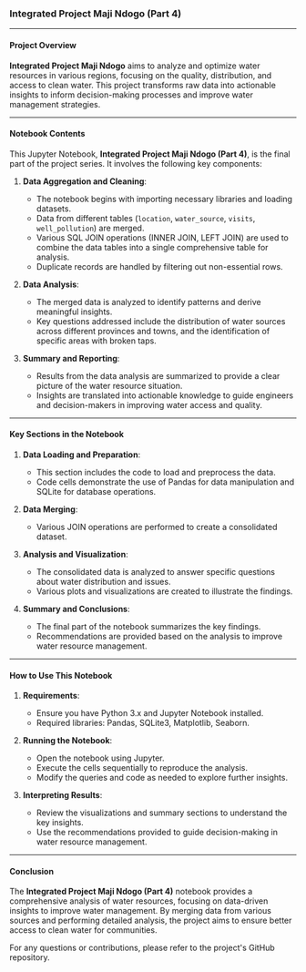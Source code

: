 ### Integrated Project Maji Ndogo (Part 4)

---

#### Project Overview

**Integrated Project Maji Ndogo** aims to analyze and optimize water resources in various regions, focusing on the quality, distribution, and access to clean water. This project transforms raw data into actionable insights to inform decision-making processes and improve water management strategies.

---

#### Notebook Contents

This Jupyter Notebook, **Integrated Project Maji Ndogo (Part 4)**, is the final part of the project series. It involves the following key components:

1. **Data Aggregation and Cleaning**:
   - The notebook begins with importing necessary libraries and loading datasets.
   - Data from different tables (`location`, `water_source`, `visits`, `well_pollution`) are merged.
   - Various SQL JOIN operations (INNER JOIN, LEFT JOIN) are used to combine the data tables into a single comprehensive table for analysis.
   - Duplicate records are handled by filtering out non-essential rows.

2. **Data Analysis**:
   - The merged data is analyzed to identify patterns and derive meaningful insights.
   - Key questions addressed include the distribution of water sources across different provinces and towns, and the identification of specific areas with broken taps.

3. **Summary and Reporting**:
   - Results from the data analysis are summarized to provide a clear picture of the water resource situation.
   - Insights are translated into actionable knowledge to guide engineers and decision-makers in improving water access and quality.

---

#### Key Sections in the Notebook

1. **Data Loading and Preparation**:
   - This section includes the code to load and preprocess the data.
   - Code cells demonstrate the use of Pandas for data manipulation and SQLite for database operations.

2. **Data Merging**:
   - Various JOIN operations are performed to create a consolidated dataset.

3. **Analysis and Visualization**:
   - The consolidated data is analyzed to answer specific questions about water distribution and issues.
   - Various plots and visualizations are created to illustrate the findings.

4. **Summary and Conclusions**:
   - The final part of the notebook summarizes the key findings.
   - Recommendations are provided based on the analysis to improve water resource management.

---

#### How to Use This Notebook

1. **Requirements**:
   - Ensure you have Python 3.x and Jupyter Notebook installed.
   - Required libraries: Pandas, SQLite3, Matplotlib, Seaborn.

2. **Running the Notebook**:
   - Open the notebook using Jupyter.
   - Execute the cells sequentially to reproduce the analysis.
   - Modify the queries and code as needed to explore further insights.

3. **Interpreting Results**:
   - Review the visualizations and summary sections to understand the key insights.
   - Use the recommendations provided to guide decision-making in water resource management.

---

#### Conclusion

The **Integrated Project Maji Ndogo (Part 4)** notebook provides a comprehensive analysis of water resources, focusing on data-driven insights to improve water management. By merging data from various sources and performing detailed analysis, the project aims to ensure better access to clean water for communities.

For any questions or contributions, please refer to the project's GitHub repository.
